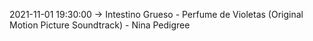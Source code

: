 2021-11-01 19:30:00 -> Intestino Grueso - Perfume de Violetas (Original Motion Picture Soundtrack) - Nina Pedigree
